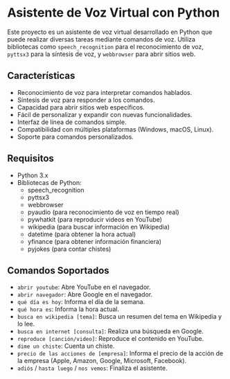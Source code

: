 # Asistente de Voz Virtual con Python
Este proyecto es un asistente de voz virtual desarrollado en Python que puede realizar diversas tareas mediante comandos de voz. Utiliza bibliotecas como `speech_recognition` para el reconocimiento de voz, `pyttsx3` para la síntesis de voz, y `webbrowser` para abrir sitios web.

## Características
- Reconocimiento de voz para interpretar comandos hablados.
- Síntesis de voz para responder a los comandos.
- Capacidad para abrir sitios web específicos.
- Fácil de personalizar y expandir con nuevas funcionalidades.
- Interfaz de línea de comandos simple.
- Compatibilidad con múltiples plataformas (Windows, macOS, Linux).
- Soporte para comandos personalizados.

## Requisitos
- Python 3.x
- Bibliotecas de Python:
  - speech_recognition
  - pyttsx3
  - webbrowser
  - pyaudio (para reconocimiento de voz en tiempo real)
  - pywhatkit (para reproducir videos en YouTube)
  - wikipedia (para buscar información en Wikipedia)
  - datetime (para obtener la hora actual)
  - yfinance (para obtener información financiera)
  - pyjokes (para contar chistes)

## Comandos Soportados
- `abrir youtube`: Abre YouTube en el navegador.
- `abrir navegador`: Abre Google en el navegador.
- `qué día es hoy`: Informa el día de la semana.
- `qué hora es`: Informa la hora actual.
- `busca en wikipedia [tema]`: Busca un resumen del tema en Wikipedia y lo lee.
- `busca en internet [consulta]`: Realiza una búsqueda en Google.
- `reproduce [canción/video]`: Reproduce el contenido en YouTube.
- `dime un chiste`: Cuenta un chiste.
- `precio de las acciones de [empresa]`: Informa el precio de la acción de la empresa (Apple, Amazon, Google, Microsoft, Facebook).
- `adiós` / `hasta luego` / `nos vemos`: Finaliza el asistente.